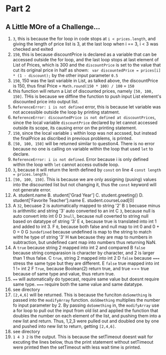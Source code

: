 # Part 2

## A Little MOre of a Challenge...
1. `3`, this is because the for loop in code stops at `i < prices.length`, and giving the length of price list is 3, at the last loop when i == 3, i < 3 was checked and exited
2. `150`, this is because discountPrice is declared as a variable that can be accessed outside the for loop, and the last loop stops at last element of List of Prices, which is 300 and the `discountPrice` is set to the value that cut its original price in half as shown: ` var discountedPrice = prices[i] * (1 - discount);` by the other input parameter `0.5`
3. `150`, 150 was the last variable in List, as talked above, the discountPrice is 150, thus final Price = `Math.round(150 * 100) / 100` = `150`
4. this function will return a List of discounted prices, namely `[50, 100, 150]`. THis is because we diffine the function to push input List element's discounted price into output list. 
5. `ReferenceError: i is not defined` error, this is because let variable was not accessible outside the loop by printing statment. 
6. `ReferenceError: discountedPrice is not defined at discountPrices`, since the local variable `discountPrice` declared by let cannot accessed outside its scope, its causing error on the printing statement. 
7. `150`, since the local variable `i` within loop was not accssed, but instead the finalPrice as discribed in previous problems, is printed. 
8. `[50, 100, 150]` will be returned similar to question4. There is no error because no one is calling on variable within the loop that used `let` to declare. 
9. `ReferenceError: i is not defined`. Error because i is only defined within the loop with `let` cannot access outisde loop.
10. `3`, because it will return the lenth defined by `const` on line 4 `const length = prices.length;`
11. `[50, 100, 150]`. This is because we are only assigning (pusing) values into the discounted list but not changing it, thus the `const` keyword will not generate error. 
12. A. student.name B. student['Grad Year'] C. student.greeting()  D. student['Favorite Teacher'].name E. student.courseLoad[0]
13. A `32`, becuase 2 is automatically mapped to string '2'  B `1` becuase minus is arithmitic and string '3' auto converted to an int  C `3`, because null is auto convert into int 0 D `3null`, because null coverted to string null based on datatype of string '3' E `4`, because true is translated into int 1 and added to int 3. F `0`, because both false and null map to int 0 and 0 + 0 = 0  G `3undefined` because undefined is map to the string to match witht he type of string '3' H `NaN` because they are map to numbers in subtraction, but undefined cant map into numbers thus returning NaN. 
14. A `true` because string 2 mapped into int 2 and compared   B `false` because string comparasion is character by character, and 2 is larger than 1 thus false.  C `true`, string 2 mapped into int 2  D `false` because `===` stress the same type but they are different.  E `false` true mapped into int 1 != int 2  F `True`, because Boolean(2) return true, and true === true because of same type and value, thus return true.
15.  `==` will automatically do typecast, require same value but doesnt require same type. `===` require both the same value and same datatype. 
16.  see directory
17.  `[2,4,6]` will be returned. This is because the funciton `doSomething` is passed into the `modifyArray` function. `doSOmething` multiplies the number fo input parameter by 2. By passing `doSomething` in, the `modifyArray` use a for loop to pull out the input from old list and applied the function that doubles the number on each element of the list, and pushing them into a new list and return. Thus, 1,2,3 were pulled out and doubled one by one and pushed into new list to return, getting `[2,4,6]`.
18.  see directory
19.  `1 4 3 2` is the output. This is because the setTimeout doesnt wait for excuting the lines below, thus the print statement without setTimeout were printed then the setTimeout with less wait time is printed. 
<!-- 
Comparison
‘2’ > 1
‘2’ < ‘12’
2 == ‘2’
2 === ‘2’
true == 2
true === Boolean(2) -->